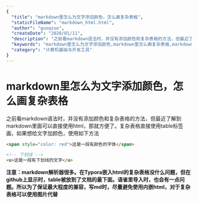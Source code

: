 ```yaml
---
{
  "title": "markdown里怎么为文字添加颜色，怎么画复杂表格",
  "staticFileName": "markdown_html.html",
  "author": "guoqzuo",
  "createDate": "2020/01/11",
  "description": "之前看markdown语法时，并没有添加颜色和复杂表格的方法，但最近了解到markdown里面可以直接使用html，那就方便了。复杂表格直接使用table标签画，如果想给文字加颜色，使用如下方法",
  "keywords": "markdown里怎么为文字添加颜色,markdown里怎么画复杂表格,markdown使用html时注意事项",
  "category": "计算机基础与开发工具"
}
---
```


# markdown里怎么为文字添加颜色，怎么画复杂表格

之前看markdown语法时，并没有添加颜色和复杂表格的方法，但最近了解到markdown里面可以直接使用html，那就方便了。复杂表格直接使用table标签画，如果想给文字加颜色，使用如下方法
```html
<span style="color: red">这是一段有颜色的字体</span>

<!-- 下划线 -->
<u>这是一段有下划线的文字</u>
```

**注意：markdown解析器很多。在Typora嵌入html的复杂表格没什么问题，但在github上显示时，table被放到了文档的最下面。语雀里导入时，也会有一点问题。所以为了保证最大程度的兼容，写md时，尽量避免使用内嵌html，对于复杂表格可以使用图片代替**

